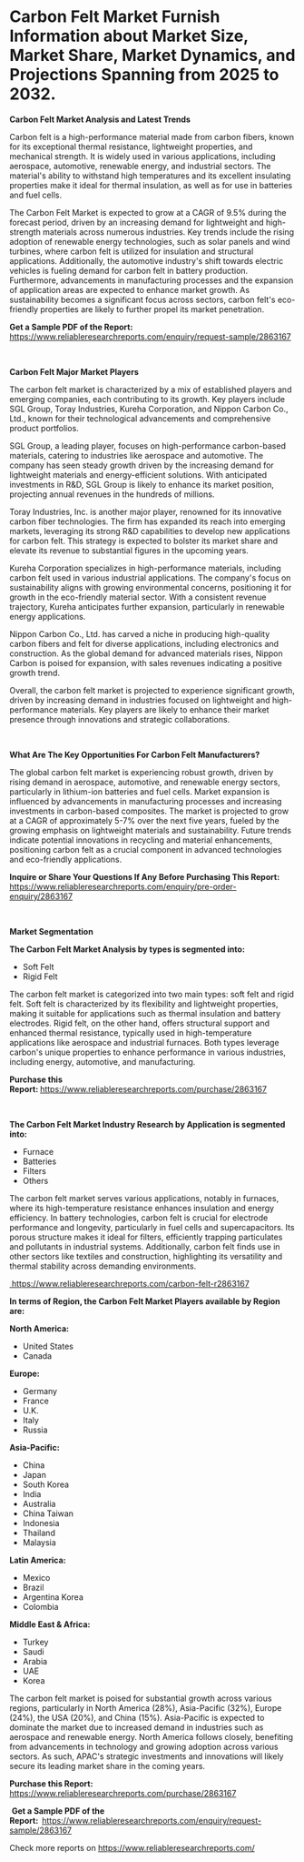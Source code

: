 <p><h1>Carbon Felt Market Furnish Information about Market Size, Market Share, Market Dynamics, and Projections Spanning from 2025 to 2032.</h1></p><p><strong>Carbon Felt Market Analysis and Latest Trends</strong></p>
<p><p>Carbon felt is a high-performance material made from carbon fibers, known for its exceptional thermal resistance, lightweight properties, and mechanical strength. It is widely used in various applications, including aerospace, automotive, renewable energy, and industrial sectors. The material's ability to withstand high temperatures and its excellent insulating properties make it ideal for thermal insulation, as well as for use in batteries and fuel cells.</p><p>The Carbon Felt Market is expected to grow at a CAGR of 9.5% during the forecast period, driven by an increasing demand for lightweight and high-strength materials across numerous industries. Key trends include the rising adoption of renewable energy technologies, such as solar panels and wind turbines, where carbon felt is utilized for insulation and structural applications. Additionally, the automotive industry's shift towards electric vehicles is fueling demand for carbon felt in battery production. Furthermore, advancements in manufacturing processes and the expansion of application areas are expected to enhance market growth. As sustainability becomes a significant focus across sectors, carbon felt's eco-friendly properties are likely to further propel its market penetration.</p></p>
<p><strong>Get a Sample PDF of the Report:&nbsp;</strong> <a href="https://www.reliableresearchreports.com/enquiry/request-sample/2863167?utm_campaign=2641&utm_medium=2&utm_source=Github&utm_content=ia&utm_term=12032025&utm_id=carbon-felt">https://www.reliableresearchreports.com/enquiry/request-sample/2863167</a></p>
<p>&nbsp;</p>
<p><strong>Carbon Felt Major Market Players</strong></p>
<p><p>The carbon felt market is characterized by a mix of established players and emerging companies, each contributing to its growth. Key players include SGL Group, Toray Industries, Kureha Corporation, and Nippon Carbon Co., Ltd., known for their technological advancements and comprehensive product portfolios. </p><p>SGL Group, a leading player, focuses on high-performance carbon-based materials, catering to industries like aerospace and automotive. The company has seen steady growth driven by the increasing demand for lightweight materials and energy-efficient solutions. With anticipated investments in R&D, SGL Group is likely to enhance its market position, projecting annual revenues in the hundreds of millions.</p><p>Toray Industries, Inc. is another major player, renowned for its innovative carbon fiber technologies. The firm has expanded its reach into emerging markets, leveraging its strong R&D capabilities to develop new applications for carbon felt. This strategy is expected to bolster its market share and elevate its revenue to substantial figures in the upcoming years.</p><p>Kureha Corporation specializes in high-performance materials, including carbon felt used in various industrial applications. The company's focus on sustainability aligns with growing environmental concerns, positioning it for growth in the eco-friendly material sector. With a consistent revenue trajectory, Kureha anticipates further expansion, particularly in renewable energy applications.</p><p>Nippon Carbon Co., Ltd. has carved a niche in producing high-quality carbon fibers and felt for diverse applications, including electronics and construction. As the global demand for advanced materials rises, Nippon Carbon is poised for expansion, with sales revenues indicating a positive growth trend.</p><p>Overall, the carbon felt market is projected to experience significant growth, driven by increasing demand in industries focused on lightweight and high-performance materials. Key players are likely to enhance their market presence through innovations and strategic collaborations.</p></p>
<p>&nbsp;</p>
<p><strong>What Are The Key Opportunities For Carbon Felt Manufacturers?</strong></p>
<p><p>The global carbon felt market is experiencing robust growth, driven by rising demand in aerospace, automotive, and renewable energy sectors, particularly in lithium-ion batteries and fuel cells. Market expansion is influenced by advancements in manufacturing processes and increasing investments in carbon-based composites. The market is projected to grow at a CAGR of approximately 5-7% over the next five years, fueled by the growing emphasis on lightweight materials and sustainability. Future trends indicate potential innovations in recycling and material enhancements, positioning carbon felt as a crucial component in advanced technologies and eco-friendly applications.</p></p>
<p><strong>Inquire or Share Your Questions If Any Before Purchasing This Report:</strong> <a href="https://www.reliableresearchreports.com/enquiry/pre-order-enquiry/2863167?utm_campaign=2641&utm_medium=2&utm_source=Github&utm_content=ia&utm_term=12032025&utm_id=carbon-felt">https://www.reliableresearchreports.com/enquiry/pre-order-enquiry/2863167</a></p>
<p>&nbsp;</p>
<p><strong>Market Segmentation</strong></p>
<p><strong>The Carbon Felt Market Analysis by types is segmented into:</strong></p>
<p><ul><li>Soft Felt</li><li>Rigid Felt</li></ul></p>
<p><p>The carbon felt market is categorized into two main types: soft felt and rigid felt. Soft felt is characterized by its flexibility and lightweight properties, making it suitable for applications such as thermal insulation and battery electrodes. Rigid felt, on the other hand, offers structural support and enhanced thermal resistance, typically used in high-temperature applications like aerospace and industrial furnaces. Both types leverage carbon's unique properties to enhance performance in various industries, including energy, automotive, and manufacturing.</p></p>
<p><strong>Purchase this Report:&nbsp;</strong><a href="https://www.reliableresearchreports.com/purchase/2863167?utm_campaign=2641&utm_medium=2&utm_source=Github&utm_content=ia&utm_term=12032025&utm_id=carbon-felt">https://www.reliableresearchreports.com/purchase/2863167</a></p>
<p>&nbsp;</p>
<p><strong>The Carbon Felt Market Industry Research by Application is segmented into:</strong></p>
<p><ul><li>Furnace</li><li>Batteries</li><li>Filters</li><li>Others</li></ul></p>
<p><p>The carbon felt market serves various applications, notably in furnaces, where its high-temperature resistance enhances insulation and energy efficiency. In battery technologies, carbon felt is crucial for electrode performance and longevity, particularly in fuel cells and supercapacitors. Its porous structure makes it ideal for filters, efficiently trapping particulates and pollutants in industrial systems. Additionally, carbon felt finds use in other sectors like textiles and construction, highlighting its versatility and thermal stability across demanding environments.</p></p>
<p><a href="https://www.reliableresearchreports.com/carbon-felt-r2863167?utm_campaign=2641&utm_medium=2&utm_source=Github&utm_content=ia&utm_term=12032025&utm_id=carbon-felt">&nbsp;https://www.reliableresearchreports.com/carbon-felt-r2863167</a></p>
<p><strong>In terms of Region, the Carbon Felt Market Players available by Region are:</strong></p>
<p>
    <p> <strong> North America: </strong>
        <ul>
            <li>United States</li>
            <li>Canada</li>
        </ul>
        </p> 
    <p> <strong> Europe: </strong>
        <ul>
            <li>Germany</li>
            <li>France</li>
            <li>U.K.</li>
            <li>Italy</li>
            <li>Russia</li>
        </ul>
        </p> 
    <p> <strong> Asia-Pacific: </strong>
        <ul>
            <li>China</li>
            <li>Japan</li>
            <li>South Korea</li>
            <li>India</li>
            <li>Australia</li>
            <li>China Taiwan</li>
            <li>Indonesia</li>
            <li>Thailand</li>
            <li>Malaysia</li>
        </ul>
        </p> 
    <p> <strong> Latin America: </strong>
        <ul>
            <li>Mexico</li>
            <li>Brazil</li>
            <li>Argentina Korea</li>
            <li>Colombia</li>
        </ul>
        </p> 
    <p> <strong> Middle East & Africa: </strong>
        <ul>
            <li>Turkey</li>
            <li>Saudi</li>
            <li>Arabia</li>
            <li>UAE</li>
            <li>Korea</li>
        </ul>
    </p>
    </p>
<p><p>The carbon felt market is poised for substantial growth across various regions, particularly in North America (28%), Asia-Pacific (32%), Europe (24%), the USA (20%), and China (15%). Asia-Pacific is expected to dominate the market due to increased demand in industries such as aerospace and renewable energy. North America follows closely, benefiting from advancements in technology and growing adoption across various sectors. As such, APAC's strategic investments and innovations will likely secure its leading market share in the coming years.</p></p>
<p><strong>Purchase this Report: </strong><a href="https://www.reliableresearchreports.com/purchase/2863167?utm_campaign=2641&utm_medium=2&utm_source=Github&utm_content=ia&utm_term=12032025&utm_id=carbon-felt">https://www.reliableresearchreports.com/purchase/2863167</a></p>
<p>&nbsp;<strong>Get a Sample PDF of the Report:&nbsp;&nbsp;</strong><a href="https://www.reliableresearchreports.com/enquiry/request-sample/2863167?utm_campaign=2641&utm_medium=2&utm_source=Github&utm_content=ia&utm_term=12032025&utm_id=carbon-felt">https://www.reliableresearchreports.com/enquiry/request-sample/2863167</a></p>
<p><strong></strong></p>
<p>Check more reports on <a href="https://www.reliableresearchreports.com/?utm_campaign=2641&utm_medium=2&utm_source=Github&utm_content=ia&utm_term=12032025&utm_id=carbon-felt">https://www.reliableresearchreports.com/</a></p>